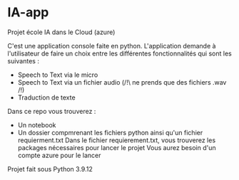 # IA-app
Projet école IA dans le Cloud (azure)

C'est une application console faite en python.
L'application demande à l'utilisateur de faire un choix entre les différentes fonctionnalités qui sont les suivantes :
- Speech to Text via le micro
- Speech to Text via un fichier audio (/!\ ne prends que des fichiers .wav /!\)
- Traduction de texte

Dans ce repo vous trouverez :
- Un notebook
- Un dossier compmrenant les fichiers python ainsi qu'un fichier requierment.txt
Dans le fichier requierement.txt, vous trouverez les packages nécessaires pour lancer le projet
Vous aurez besoin d'un compte azure pour le lancer

Projet fait sous Python 3.9.12

